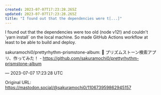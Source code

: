```yaml
---
created: 2023-07-07T17:23:28.265Z
updated: 2023-07-07T17:23:28.265Z
title: "I found out that the dependencies were t[...]"
---
```


<p>I found out that the dependencies were too old (node v12!) and couldn&#39;t `yarn install` on the local machine. So made GitHub Actions workflow at least to be able to build and deploy.</p><p>sakuramochi0/prettyrhythm-prismstone-album: 💛 プリズムストーン検索アプリ、作ってみた！ - <a href="https://github.com/sakuramochi0/prettyrhythm-prismstone-album" target="_blank" rel="nofollow noopener" translate="no"><span class="invisible">https://</span><span class="ellipsis">github.com/sakuramochi0/pretty</span><span class="invisible">rhythm-prismstone-album</span></a></p>

&mdash; 2023-07-07 17:23:28 UTC

Original URL: https://mastodon.social/@sakuramochi0/110673959862945157
